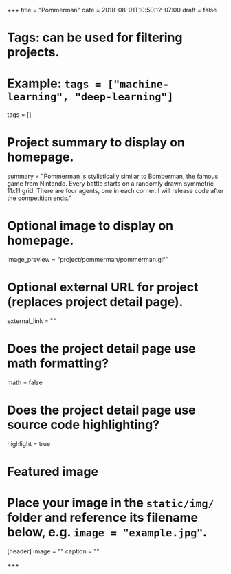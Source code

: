 +++
title = "Pommerman"
date = 2018-08-01T10:50:12-07:00
draft = false

# Tags: can be used for filtering projects.
# Example: `tags = ["machine-learning", "deep-learning"]`
tags = []

# Project summary to display on homepage.
summary = "Pommerman is stylistically similar to Bomberman, the famous game from Nintendo. Every battle starts on a randomly drawn symmetric 11x11 grid. There are four agents, one in each corner. I will release code after the competition ends."

# Optional image to display on homepage.
image_preview = "project/pommerman/pommerman.gif"

# Optional external URL for project (replaces project detail page).
external_link = ""

# Does the project detail page use math formatting?
math = false

# Does the project detail page use source code highlighting?
highlight = true

# Featured image
# Place your image in the `static/img/` folder and reference its filename below, e.g. `image = "example.jpg"`.
[header]
image = ""
caption = ""

+++
